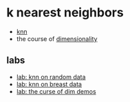 # k nearest neighbors

* [knn](./knn.md)
* the course of [dimensionality](./dimensionality.md)

## labs
* [lab: knn on random data](./0031ClassifierKNN.ipynb)
* [lab: knn on breast data](./0032ClassifierKNN.ipynb)
* [lab: the curse of dim demos](./lab_Curse_of_Dimensionality.ipynb)
